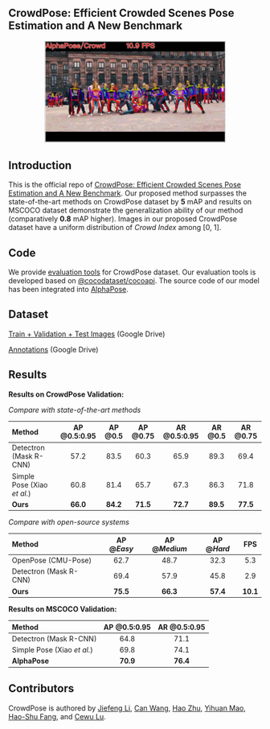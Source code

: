 ## CrowdPose: Efficient Crowded Scenes Pose Estimation and A New Benchmark

<p align='center'>
    <img src="crowdpose.gif", width="360">
</p>

## Introduction
This is the official repo of [CrowdPose: Efficient Crowded Scenes Pose Estimation and A New Benchmark](https://arxiv.org/abs/1812.00324). Our proposed method surpasses the state-of-the-art methods on CrowdPose dataset by **5** mAP and results on MSCOCO dataset demonstrate the generalization ability of our method (comparatively **0.8** mAP higher). Images in our proposed CrowdPose dataset have a uniform distribution of *Crowd Index* among \[0, 1\].

## Code
We provide [evaluation tools](crowdpose-api) for CrowdPose dataset. Our evaluation tools is developed based on [@cocodataset/cocoapi](https://github.com/cocodataset/cocoapi). The source code of our model has been integrated into [AlphaPose](https://github.com/MVIG-SJTU/AlphaPose/tree/pytorch).

## Dataset
[Train + Validation + Test Images](https://drive.google.com/file/d/1VprytECcLtU4tKP32SYi_7oDRbw7yUTL/view?usp=sharing) (Google Drive)

[Annotations](https://drive.google.com/open?id=196vsma1uuLLCcUt1NrXp1K8PBU6tVH8w) (Google Drive)

## Results

**Results on CrowdPose Validation:**

*Compare with state-of-the-art methods*
<center>

| Method | AP @0.5:0.95 | AP @0.5 | AP @0.75 | AR @0.5:0.95 | AR @0.5 | AR @0.75 |
|:-------|:-----:|:-------:|:-------:|:-------:|:-------:|:-------:|
| Detectron (Mask R-CNN) | 57.2 | 83.5 | 60.3 | 65.9 | 89.3 | 69.4 |
| Simple Pose (Xiao *et al.*) | 60.8 | 81.4 | 65.7 | 67.3 | 86.3 | 71.8 |
| **Ours** | **66.0** | **84.2** | **71.5** | **72.7** | **89.5** | **77.5** |

</center>

*Compare with open-source systems*
<center>

| Method | AP @*Easy* | AP @*Medium* | AP @*Hard* | FPS |
|:-------|:-----:|:-------:|:-------:|:-------:|
| OpenPose (CMU-Pose) | 62.7 | 48.7 | 32.3 | 5.3 |
| Detectron (Mask R-CNN) | 69.4 | 57.9 | 45.8 | 2.9 |
| **Ours** | **75.5** | **66.3** | **57.4** | **10.1** |

</center>

**Results on MSCOCO Validation:**
<center>

| Method | AP @0.5:0.95 | AR @0.5:0.95 |
|:-------|:-----:|:-------:|
| Detectron (Mask R-CNN) | 64.8 | 71.1 |
| Simple Pose (Xiao *et al.*) | 69.8 | 74.1 |
| **AlphaPose** | **70.9** | **76.4** |

</center>

## Contributors
 CrowdPose is authored by [Jiefeng Li](http://jeff-leaf.site/), [Can Wang](https://github.com/Canwang-sjtu), [Hao Zhu](https://github.com/BernieZhu), [Yihuan Mao](), [Hao-Shu Fang](https://fang-haoshu.github.io/), and [Cewu Lu](http://www.mvig.org/).
